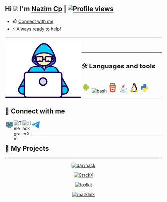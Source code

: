 ## Hi <img src="https://raw.githubusercontent.com/MartinHeinz/MartinHeinz/master/wave.gif" width="25px"> I'm [Nazim Cp](https://nazimcp.ml) | [![Profile views](https://komarev.com/ghpvc/?username=xditya&label=Profile%20views)](https://github.com/King-Nazim)
   
- 📫 [Connect with me](https://t.me/NazimCp).
- ⚡ Always ready to help!
---
<div align="left">

<img align="left" src="https://github.com/King-Nazim/King-Nazim/blob/main/Developer.gif"/>
</div>
</br>
<hr style="height:2px;border-width:0;color:gray;background-color:gray">

## 🛠️ Languages and tools
</br>
<a href="https://developer.android.com" class="padded" target="_blank"> <img src="https://raw.githubusercontent.com/devicons/devicon/master/icons/android/android-original-wordmark.svg" alt="android" width="30" height="30"/> </a> 
<a href="https://www.gnu.org/software/bash/" class="padded" target="_blank"> <img src="https://www.vectorlogo.zone/logos/gnu_bash/gnu_bash-icon.svg" alt="bash" width="30" height="30"/> </a>  
<a href="https://www.w3.org/html/" class="padded" target="_blank"> <img src="https://raw.githubusercontent.com/devicons/devicon/master/icons/html5/html5-original-wordmark.svg" alt="html5" width="30" height="30"/> </a> 
<a href="https://www.java.com" class="padded" target="_blank"> <img src="https://raw.githubusercontent.com/devicons/devicon/master/icons/java/java-original.svg" alt="java" width="30" height="30"/> </a> 
<a href="https://www.linux.org/" class="padded" target="_blank"> <img src="https://raw.githubusercontent.com/devicons/devicon/master/icons/linux/linux-original.svg" alt="linux" width="30" height="30"/> </a> 
<a href="https://www.python.org" class="padded" target="_blank"> <img src="https://raw.githubusercontent.com/devicons/devicon/master/icons/python/python-original.svg" alt="python" width="30" height="30"/> </a> 



---
## 🔗 Connect with me

<!-- png icons from https://iconscout.com/ -->
<a href="https://nazimcp.ml" class="padded"><img align="left" alt="https://nazimcp.ml" width="28px" src="./res/website.png" /></a> 
<a href="https://t.me/NazimCp" class="padded"><img align="left" alt="Telegram" width="28px" src="https://cdn.jsdelivr.net/npm/simple-icons@v3/icons/github.svg" /></a> 
<a href="https://instagram.com/nazimcp7" class="padded"><img align="left" alt="HackerX" width="28px" src="https://cdn.jsdelivr.net/npm/simple-icons@v3/icons/instagram.svg" /></a>
<a href="https://t.me/NazimCp" class="padded"><img align="left" alt="Nazim Cp" width="28px" src="./res/telegram.png" /></a>  
</br>

---
## 🔗 My Projects

<hr style="height:2px;border-width:0;color:gray;background-color:gray">

<p align="center">
<a href="https://github.com/King-Nazim/darkhack"><img title="darkhack" src="https://github-readme-stats.vercel.app/api/pin/?username=King-Nazim&repo=darkhack&theme=radical"></a>
</p>

<p align="center">
<a href="https://github.com/King-Nazim/CrackX"><img title="CrackX" src="https://github-readme-stats.vercel.app/api/pin/?username=King-Nazim&repo=CrackX&theme=vision-friendly-dark"></a>
</p>
<p align="center">
<a href="https://github.com/King-Nazim/toolkit"><img title="toolkit" src="https://github-readme-stats.vercel.app/api/pin/?username=King-Nazim&repo=toolkit&theme=highcontrast"></a>
</p>
<p align="center">
<a href="https://github.com/King-Nazim/masklink"><img title="masklink" src="https://github-readme-stats.vercel.app/api/pin/?username=King-Nazim&repo=masklink&theme=vision-friendly-dark"></a>
</p>
